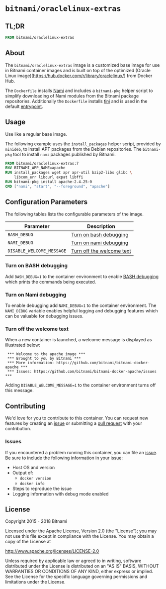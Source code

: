 # `bitnami/oraclelinux-extras`

## TL;DR

```dockerfile
FROM bitnami/oraclelinux-extras
```

## About

The `bitnami/oraclelinux-extras` image is a customized base image for use in Bitnami container images and is built on top of the optimized (Oracle Linux image)[https://hub.docker.com/r/library/oraclelinux/] from Docker Hub.

The `Dockerfile` installs [Nami](https://github.com/bitnami/nami) and includes a `bitnami-pkg` helper script to simplify downloading of Nami modules from the Bitnami package repositories. Additionally the `Dockerfile` installs [tini](https://github.com/krallin/tini)  and is used in the default [entrypoint](../../blob/master/rootfs/entrypoint.sh).

## Usage

Use like a regular base image.

The following example uses the `install_packages` helper script, provided by `minideb`, to install APT packages from the Debian repositories. The `bitnami-pkg` tool to install `nami` packages published by Bitnami.

```dockerfile
FROM bitnami/oraclelinux-extras:7
ENV BITNAMI_APP_NAME=apache
RUN install_packages wget apr apr-util bzip2-libs glibc \
    libcom_err libcurl expat libffi
RUN bitnami-pkg install apache-2.4.25-0
CMD ["nami", "start", "--foreground", "apache"]
```

## Configuration Parameters

The following tables lists the configurable parameters of the image.

|         Parameter         |                       Description                       |
|---------------------------|---------------------------------------------------------|
| `BASH_DEBUG`              | [Turn on bash debugging](#turn-on-bash-debugging)       |
| `NAMI_DEBUG`              | [Turn on nami debugging](#turn-on-nami-debugging)       |
| `DISABLE_WELCOME_MESSAGE` | [Turn off the welcome text](#turn-off-the-welcome-text) |

### Turn on BASH debugging

Add `BASH_DEBUG=1` to the container environment to enable [BASH debugging](http://wiki.bash-hackers.org/scripting/debuggingtips#use_shell_debug_output) which prints the commands being executed.

### Turn on Nami debugging

To enable debugging add `NAMI_DEBUG=1` to the container environment. The `NAMI_DEBUG` variable enables helpful logging and debugging features which can be valuable for debugging issues.

### Turn off the welcome text

When a new container is launched, a welcome message is displayed as illustrated below:

```console
 *** Welcome to the apache image ***
 *** Brought to you by Bitnami ***
 *** More information: https://github.com/bitnami/bitnami-docker-apache ***
 *** Issues: https://github.com/bitnami/bitnami-docker-apache/issues ***
```

Adding `DISABLE_WELCOME_MESSAGE=1` to the container environment turns off this message.

## Contributing

We'd love for you to contribute to this container. You can request new features by creating an [issue](../../issues/new) or submitting a [pull request](../../issues/pull) with your contribution.

### Issues

If you encountered a problem running this container, you can file an [issue](../../issues/new). Be sure to include the following information in your issue:

- Host OS and version
- Output of:
  + `docker version`
  + `docker info`
- Steps to reproduce the issue
- Logging information with debug mode enabled

## License

Copyright 2015 - 2018 Bitnami

Licensed under the Apache License, Version 2.0 (the "License");
you may not use this file except in compliance with the License.
You may obtain a copy of the License at

http://www.apache.org/licenses/LICENSE-2.0

Unless required by applicable law or agreed to in writing, software
distributed under the License is distributed on an "AS IS" BASIS,
WITHOUT WARRANTIES OR CONDITIONS OF ANY KIND, either express or implied.
See the License for the specific language governing permissions and
limitations under the License.

